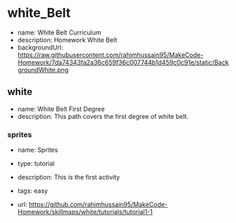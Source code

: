 # white_Belt

* name: White Belt Curriculum
* description: Homework White Belt
* backgroundUrl: https://raw.githubusercontent.com/rahimhussain95/MakeCode-Homework/7da74343fa2a36c659f36c007744b1d459c0c91e/static/BackgroundWhite.png

## white

* name: White Belt First Degree 
* description: This path covers the first degree of white belt.

### sprites

* name: Sprites
* type: tutorial
* description: This is the first activity
* tags: easy

* url: https://github.com/rahimhussain95/MakeCode-Homework/skillmaps/white/tutorials/tutorial1-1




